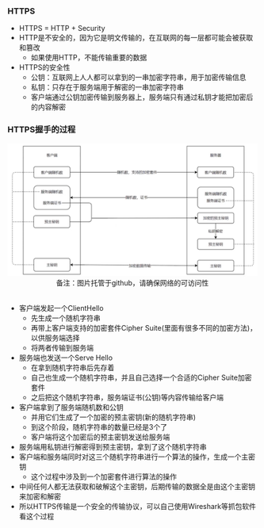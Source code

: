 ### HTTPS

- HTTPS = HTTP + Security
- HTTP是不安全的，因为它是明文传输的，在互联网的每一层都可能会被获取和篡改
    * 如果使用HTTP，不能传输重要的数据
- HTTPS的安全性
    * 公钥：互联网上人人都可以拿到的一串加密字符串，用于加密传输信息
    * 私钥：只存在于服务端用于解密的一串加密字符串
    * 客户端通过公钥加密传输到服务器上，服务端只有通过私钥才能把加密后的内容解密

### HTTPS握手的过程

<div align="center">
    <img width="600" src="./screenshot/3.jpg">
    <br />
    <div style="text-align:center">备注：图片托管于github，请确保网络的可访问性</div>
    <br />
</div>

- 客户端发起一个ClientHello
    * 先生成一个随机字符串
    * 再带上客户端支持的加密套件Cipher Suite(里面有很多不同的加密方法)，以供服务端选择
    * 将两者传输到服务端
- 服务端也发送一个Serve Hello
    * 在拿到随机字符串后先存着
    * 自己也生成一个随机字符串，并且自己选择一个合适的Cipher Suite加密套件
    * 之后把这个随机字符串，服务端证书(公钥)等内容传输给客户端
- 客户端拿到了服务端随机数和公钥
    * 并用它们生成了一个加密的预主密钥(新的随机字符串)
    * 到这个阶段，随机字符串的数量已经是3个了
    * 客户端将这个加密后的预主密钥发送给服务端
- 服务端用私钥进行解密得到预主密钥，拿到了这个随机字符串
- 客户端和服务端同时对这三个随机字符串进行一个算法的操作，生成一个主密钥
    * 这个过程中涉及到一个加密套件进行算法的操作
- 中间任何人都无法获取和破解这个主密钥，后期传输的数据全是由这个主密钥来加密和解密
- 所以HTTPS传输是一个安全的传输协议，可以自己使用Wireshark等抓包软件看这个过程